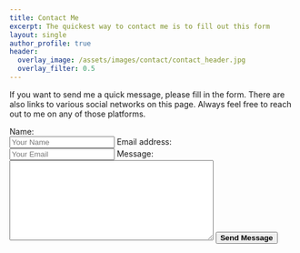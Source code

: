 ```yaml
---
title: Contact Me
excerpt: The quickest way to contact me is to fill out this form
layout: single
author_profile: true
header:
  overlay_image: /assets/images/contact/contact_header.jpg
  overlay_filter: 0.5
---
```


If you want to send me a quick message, please fill in the form.  There are also links to various social networks on this page.  Always feel free to reach out to me on any of those platforms.

<form accept-charset="UTF-8" action="https://formspree.io/f/myylgvgr" method="POST">
  <input type="hidden" name="utf8" value="✓">
  <tr><td>Name:<br><input type="text" name="name" placeholder="Your Name"></td></tr>
  <tr><td>Email address:<br><input type="email" name="email" placeholder="Your Email"></td></tr>
  <tr><td>Message:<br><textarea name="message" cols="42" rows="9"></textarea></td></tr>
  <tr><td><input type="submit" value="Send Message" name="submit" style="font-weight:bold"></td></tr>
</form>
